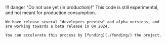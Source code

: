 !!! danger "Do not use yet (in production)!"
This code is still experimental, and not meant for production consumption.

```
We have release several "developers preview" and alpha versions, and are working towards a beta release in Q4 2024.

You can accelerate this process by [funding](./funding/) the project.
```
